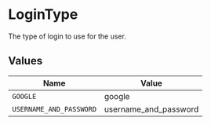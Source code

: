 # LoginType

The type of login to use for the user.


## Values

| Name                    | Value                   |
| ----------------------- | ----------------------- |
| `GOOGLE`                | google                  |
| `USERNAME_AND_PASSWORD` | username_and_password   |